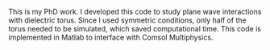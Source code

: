 This is my PhD work. I developed this code to study plane wave interactions with dielectric torus. 
Since I used symmetric conditions, only half of the torus needed to be simulated, which saved computational time.
This code is implemented in Matlab to interface with Comsol Multiphysics.
